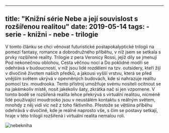 
---
title:  "Knižní série Nebe a její souvislost s rozšířenou realitou"
date:   2019-05-14
tags: 
    - serie
    - knižni
    - nebe
    - trilogie
---

V tomto článku se chci věnovat futuristické postapokalyptické trilogii na pomezí fantasy, romance a dobrodružného příběhu, v níž jsem se setkala s prvky rozšířené reality. 
Trilogie z pera Veronicy Rossi, jejíž díly se jmenují Pod nekonečnou oblohou, Cesta věčnou nocí a Do poklidné modři se odehrává v budoucnosti, v níž jsou lidé rozděleni na tzv. outsidery, kteří žijí v divočině životem našich předků, a jakousi vyšší vrstvu, která se před vnějším světem ukrývá v opevněných budovách, kde si nahrazuje realitu pomocí tzv. moudrooka. Tento přístroj umožňuje svému nositeli ocitnout se na jakémkoliv místě, nosit jakékoliv šaty, zkrátka nač si jen vzpomene.
V tomto bodě se rozšířená realita lehce překrývá s virtuální realitou, nicméně lidé používající moudrooko jsou v neustálém kontaktu s reálným světem, mnohdy z něj vidí víc než z toho fiktivního. Přestože se většina příběhu odehrává v divočině, kde je reálné naprosto vše, s čím se postavy setkají, hraje v této trilogii rozšířená i virtuální realita nemalou roli. 
 

<img src="https://is.muni.cz/auth/www/488079/nebekniha.jpg" alt="nebekniha">
